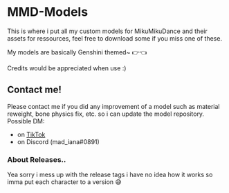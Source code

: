 # MMD-Models
This is where i put all my custom models for MikuMikuDance and their assets for ressources, feel free to download some if you miss one of these.

My models are basically Genshini themed~ 👉👈

Credits would be appreciated when use :)
## Contact me!
Please contact me if you did any improvement of a model such as material reweight, bone physics fix, etc.
so i can update the model repository.
Possible DM:
- on [TikTok](https://www.tiktok.com/@mad_iana)
- on Discord (mad_iana#0891)

### About Releases..
Yea sorry i mess up with the release tags i have no idea how it works so imma put each character to a version 😅
